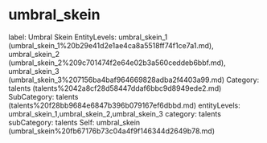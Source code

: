 # umbral_skein

label: Umbral Skein
EntityLevels: umbral_skein_1 (umbral_skein_1%20b29e41d2e1ae4ca8a5518ff74f1ce7a1.md), umbral_skein_2 (umbral_skein_2%209c701474f2e64e02b3a560ceddeb6bbf.md), umbral_skein_3 (umbral_skein_3%207156ba4baf964669828adba2f4403a99.md)
Category: talents (talents%2042a8cf28d58447ddaf6bbc9d8949ede2.md)
SubCategory: talents (talents%20f28bb9684e6847b396b079167ef6dbbd.md)
entityLevels: umbral_skein_1,umbral_skein_2,umbral_skein_3
category: talents
subCategory: talents
Self: umbral_skein (umbral_skein%20fb67176b73c04a4f9f146344d2649b78.md)

[](Untitled%201b5d15f9490540a2b7e24c078131b557.md)